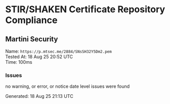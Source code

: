 # STIR/SHAKEN Certificate Repository Compliance

## Martini Security

Name: `https://p.mtsec.me/2884/SNsSH32Y5Dm2.pem`\
Tested At: 18 Aug 25 20:52 UTC\
Time: 100ms

### Issues

no warning, or error, or notice date level issues were found

Generated: 18 Aug 25 21:13 UTC